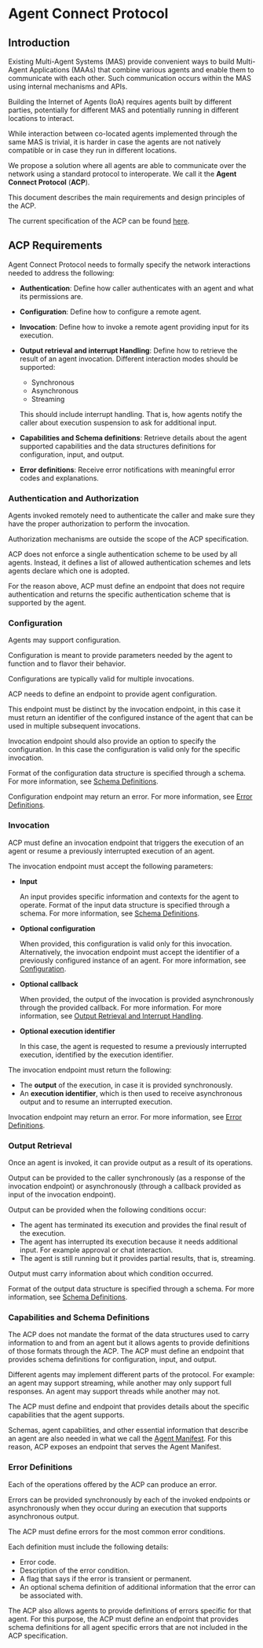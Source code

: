 # Agent Connect Protocol 

## Introduction

Existing Multi-Agent Systems (MAS) provide convenient ways to build Multi-Agent Applications (MAAs) that combine various agents and enable them to communicate with each other. Such communication occurs within the MAS using internal mechanisms and APIs.

Building the Internet of Agents (IoA) requires agents built by different parties, potentially for different MAS and potentially running in different locations to interact. 

While interaction between co-located agents implemented through the same MAS is trivial, it is harder in case the agents are not natively compatible or in case they run in different locations.

We propose a solution where all agents are able to communicate over the network using a standard protocol to interoperate. We call it the **Agent Connect Protocol** (**ACP**).

This document describes the main requirements and design principles of the ACP.

The current specification of the ACP can be found [here](https://spec.acp.agntcy.org/).

## ACP Requirements

Agent Connect Protocol needs to formally specify the network interactions needed to address the following:

* **Authentication**: Define how caller authenticates with an agent and what its permissions are.
* **Configuration**: Define how to configure a remote agent.
* **Invocation**: Define how to invoke a remote agent providing input for its execution.
* **Output retrieval and interrupt Handling**: Define how to retrieve the result of an agent invocation. Different interaction modes should be supported: 
    * Synchronous
    * Asynchronous
    * Streaming
    
    This should include interrupt handling. That is, how agents notify the caller about execution suspension to ask for additional input.
* **Capabilities and Schema definitions**: Retrieve details about the agent supported capabilities and the data structures definitions for configuration, input, and output.
* **Error definitions**: Receive error notifications with meaningful error codes and explanations.


### Authentication and Authorization
Agents invoked remotely need to authenticate the caller and make sure they have the proper authorization to perform the invocation.

Authorization mechanisms are outside the scope of the ACP specification.

ACP does not enforce a single authentication scheme to be used by all agents. Instead, it defines a list of allowed authentication schemes and lets agents declare which one is adopted.

For the reason above, ACP must define an endpoint that does not require authentication and returns the specific authentication scheme that is supported by the agent.

<a id="configuration"></a>
### Configuration

Agents may support configuration. 

Configuration is meant to provide parameters needed by the agent to function and to flavor their behavior.

Configurations are typically valid for multiple invocations.

ACP needs to define an endpoint to provide agent configuration.

This endpoint must be distinct by the invocation endpoint, in this case it must return an identifier of the configured instance of the agent that can be used in multiple subsequent invocations.

Invocation endpoint should also provide an option to specify the configuration. In this case the configuration is valid only for the specific invocation.

Format of the configuration data structure is specified through a schema. For more information, see [Schema Definitions](#schemas).

Configuration endpoint may return an error. For more information, see [Error Definitions](#errors).

<a id="invocation"></a>
### Invocation

ACP must define an invocation endpoint that triggers the execution of an agent or resume a previously interrupted execution of an agent.

The invocation endpoint must accept the following parameters:

* **Input**

    An input provides specific information and contexts for the agent to operate. Format of the input data structure is specified through a schema. For more information, see [Schema Definitions](#schemas).

* **Optional configuration**

    When provided, this configuration is valid only for this invocation. Alternatively, the invocation endpoint must accept the identifier of a previously configured instance of an agent. For more information, see [Configuration](#configuration).
 
* **Optional callback**
    
    When provided, the output of the invocation is provided asynchronously through the provided callback. For more information. For more information, see [Output Retrieval and Interrupt Handling](#output).

* **Optional execution identifier**

    In this case, the agent is requested to resume a previously interrupted execution, identified by the execution identifier.

The invocation endpoint must return the following:

* The **output** of the execution, in case it is provided synchronously.
* An **execution identifier**, which is then used to receive asynchronous output and to resume an interrupted execution.

Invocation endpoint may return an error. For more information, see [Error Definitions](#errors).

<a id="output"></a>
### Output Retrieval

Once an agent is invoked, it can provide output as a result of its operations.

Output can be provided to the caller synchronously (as a response of the invocation endpoint) or asynchronously (through a callback provided as input of the invocation endpoint).

Output can be provided when the following conditions occur:
* The agent has terminated its execution and provides the final result of the execution.
* The agent has interrupted its execution because it needs additional input. For example approval or chat interaction.
* The agent is still running but it provides partial results, that is, streaming.

Output must carry information about which condition occurred.

Format of the output data structure is specified through a schema. For more information, see [Schema Definitions](#schemas).

<a id="schemas"></a>
### Capabilities and Schema Definitions

The ACP does not mandate the format of the data structures used to carry information to and from an agent but it allows agents to provide definitions of those formats through the ACP.
The ACP must define an endpoint that provides schema definitions for configuration, input, and output.

Different agents may implement different parts of the protocol. For example: an agent may support streaming, while another may only support full responses. An agent may support threads while another may not.

The ACP must define and endpoint that provides details about the specific capabilities that the agent supports.

Schemas, agent capabilities, and other essential information that describe an agent are also needed in what we call the [Agent Manifest](manifest.md). For this reason, ACP exposes an endpoint that serves the Agent Manifest. 

<a id="errors"></a>
### Error Definitions

Each of the operations offered by the ACP can produce an error. 

Errors can be provided synchronously by each of the invoked endpoints or asynchronously when they occur during an execution that supports asynchronous output.

The ACP must define errors for the most common error conditions. 

Each definition must include the following details:
* Error code.
* Description of the error condition.
* A flag that says if the error is transient or permanent.
* An optional schema definition of additional information that the error can be associated with.

The ACP also allows agents to provide definitions of errors specific for that agent. For this purpose, the ACP must define an endpoint that provides schema definitions for all agent specific errors that are not included in the ACP specification.